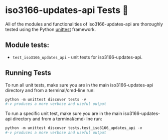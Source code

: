 # iso3166-updates-api Tests 🧪 <a name="TOP"></a>

All of the modules and functionalities of iso3166-updates-api are thoroughly tested using the Python [unittest][unittest] framework.
## Module tests:

* `test_iso3166_updates_api` - unit tests for iso3166-updates-api.

## Running Tests

To run all unit tests, make sure you are in the main iso3166-updates-api directory and from a terminal/cmd-line run:
```python
python -m unittest discover tests -v
#-v produces a more verbose and useful output
```

To run a specific unit test, make sure you are in the main iso3166-updates-api directory and from a terminal/cmd-line run:
```python
python -m unittest discover tests.test_iso3166_updates_api -v
#-v produces a more verbose and useful output
```

[unittest]: https://docs.python.org/3/library/unittest.html